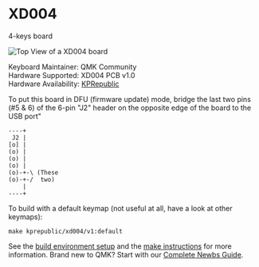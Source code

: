 XD004
==

4-keys board

![Top View of a XD004 board](https://ae01.alicdn.com/kf/HTB1_G9IX21H3KVjSZFHq6zKppXa0/xd004-xiudi-4-Custom-Mechanical-Keyboard-4-keys-switch-leds-PCB-programmed-hot-swappable-macro-key.jpg)

Keyboard Maintainer: QMK Community  
Hardware Supported: XD004 PCB v1.0  
Hardware Availability: [KPRepublic](https://kprepublic.com/products/xd004-xiudi-4-custom-mechanical-keyboard-4-keys-switch-leds-pcb-programmed-hot-swappable-macro-key-silver-case-micro-port)

To put this board in DFU (firmware update) mode, bridge the last two pins (#5 & 6) of the 6-pin "J2" header on the opposite edge of the board to the USB port"
```
----+
 J2 |
[o] |
(o) |
(o) |
(o) |
(o)-+-\ (These
(o)-+-/  two)
    |
----+
```

To build with a default keymap (not useful at all, have a look at other keymaps):

```make kprepublic/xd004/v1:default```

See the [build environment setup](https://docs.qmk.fm/#/getting_started_build_tools) and the [make instructions](https://docs.qmk.fm/#/getting_started_make_guide) for more information. Brand new to QMK? Start with our [Complete Newbs Guide](https://docs.qmk.fm/#/newbs).

